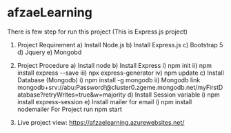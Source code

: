 # afzaeLearning
There is few step for run this project (This is Express.js project)

1. Project Requirement
  a) Install Node.js
  b) Install Express.js
  c) Bootstrap 5
  d) Jquery
  e) Mongobd
 
 2. Project Procedure
  a) Install node
  b) Install Express
    i) npm init
    ii) npm install express --save
    iii) npx express-generator
    iv) npm update
  c) Install Database (Mongodb)
    i) npm install -g mongodb
    ii) Mongodb link mongodb+srv://abu:Password!@cluster0.zgeme.mongodb.net/myFirstDatabase?retryWrites=true&w=majority
  d) Install Session variable
    i) npm install express-session
  e) Install mailer for email
    i) npm install nodemailer
For Project run npm start
    
3. Live project view: https://afzaelearning.azurewebsites.net/
